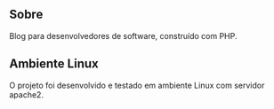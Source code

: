 ## Sobre
Blog para desenvolvedores de software, construído com PHP.
## Ambiente Linux
O projeto foi desenvolvido e testado em ambiente Linux com servidor apache2.
